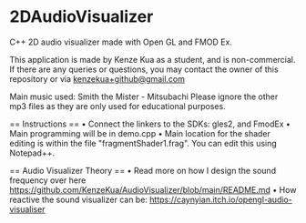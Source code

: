 # 2DAudioVisualizer
C++ 2D audio visualizer made with Open GL and FMOD Ex.

This application is made by Kenze Kua as a student, and is non-commercial.
If there are any queries or questions, you may contact the owner of this repository or via kenzekua+github@gmail.com

Main music used: Smith the Mister - Mitsubachi
Please ignore the other mp3 files as they are only used for educational purposes. 

== Instructions ==
• Connect the linkers to the SDKs: gles2, and FmodEx
• Main programming will be in demo.cpp
• Main location for the shader editing is within the file "fragmentShader1.frag". You can edit this using Notepad++. 

== Audio Visualizer Theory ==
• Read more on how I design the sound frequency over here https://github.com/KenzeKua/AudioVisualizer/blob/main/README.md 
• How reactive the sound visualizer can be: https://caynyian.itch.io/opengl-audio-visualiser
